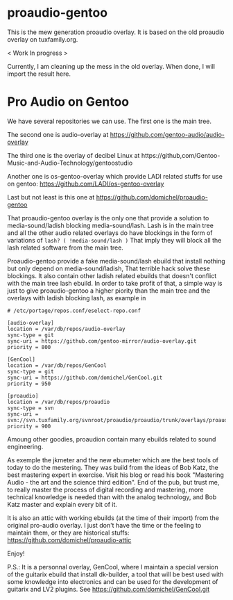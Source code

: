 # proaudio-gentoo

This is the mew generation proaudio overlay. It is based
on the old proaudio overlay on tuxfamily.org.

\< Work In progress >

Currently, I am cleaning up the mess in the old overlay.
When done, I will import the result here.

Pro Audio on Gentoo
===================
We have several repositories we can use. The first one is
the main tree.

The second one is audio-overlay at
    https://github.com/gentoo-audio/audio-overlay

The third one is the overlay of decibel Linux at
    https://github,com/Gentoo-Music-and-Audio-Technology/gentoostudio

Another one is os-gentoo-overlay which provide LADI
related stuffs for use on gentoo:
    https://github.com/LADI/os-gentoo-overlay

Last but not least is this one at
    https://github.com/domichel/proaudio-gentoo

That proaudio-gentoo overlay is the only one that provide a solution
to media-sound/ladish blocking media-sound/lash. Lash is
in the main tree and all the other audio related overlays
do have blockings in the form of variations of
    `lash? ( !media-sound/lash )`
That imply they will block all the lash related software from
the main tree.

Proaudio-gentoo provide a fake media-sound/lash ebuild that
install nothing but only depend on media-sound/ladish, That
terrible hack solve these blockings. It also contain other 
ladish related ebuilds that doesn't conflict with the main
tree lash ebuild. In order to take profit of that, a simple way is
just to give proaudio-gentoo a higher piority than the main tree
and the overlays with ladish blocking lash, as example in
```
# /etc/portage/repos.conf/eselect-repo.conf

[audio-overlay]
location = /var/db/repos/audio-overlay
sync-type = git
sync-uri = https://github.com/gentoo-mirror/audio-overlay.git
priority = 800

[GenCool]
location = /var/db/repos/GenCool
sync-type = git
sync-uri = https://github.com/domichel/GenCool.git
priority = 950

[proaudio]
location = /var/db/repos/proaudio
sync-type = svn
sync-uri = svn://svn.tuxfamily.org/svnroot/proaudio/proaudio/trunk/overlays/proaudio
priority = 900
```
Amoung other goodies, proaudion contain many ebuilds related
to sound engineering.

As exemple the jkmeter and the new ebumeter which are the best
tools of today to do the mestering. They was build from the
ideas of Bob Katz, the best mastering expert in exercise.
Visit his blog or read his book "Mastering Audio - the art
and the science third edition". End of the pub, but trust me,
to really master the process of digital recording and
mastering, more technical knowledge is needed than with the
analog technology, and Bob Katz master and explain every
bit of it.

It is also an attic with working ebuilds (at the time
of their import) from the original pro-audio overlay.
I just don't have the time or the feeling to maintain them,
or they are historical stuffs:
https://github.com/domichel/proaudio-attic

Enjoy!

P.S.: It is a personnal overlay, GenCool, where I maintain a
special version of the guitarix ebuild that install dk-builder,
a tool that will be best used with some knowledge into electronics
and can be used for the development of guitarix and LV2 plugins.
See https://github.com/domichel/GenCool.git
